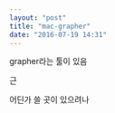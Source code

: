 ```yaml
---
layout: "post"
title: "mac-grapher"
date: "2016-07-19 14:31"
---
```


grapher라는 툴이 있음

근

어딘가 쓸 곳이 있으려나
